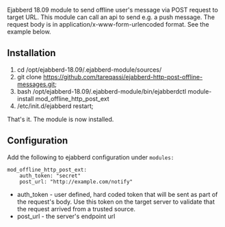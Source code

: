 Ejabberd 18.09 module to send offline user's message via POST request to target URL.
This module can call an api to send e.g. a push message. 
The request body is in application/x-www-form-urlencoded format. See the example below.



Installation
------------

1. cd /opt/ejabberd-18.09/.ejabberd-module/sources/
2. git clone https://github.com/tareqassi/ejabberd-http-post-offline-messages.git;
3. bash /opt/ejabberd-18.09/.ejabberd-module/bin/ejabberdctl module-install mod_offline_http_post_ext
4. /etc/init.d/ejabberd restart;

That's it. The module is now installed.

Configuration
-------------

Add the following to ejabberd configuration under `modules:`

```
mod_offline_http_post_ext:
    auth_token: "secret"
    post_url: "http://example.com/notify"
```

-    auth_token - user defined, hard coded token that will be sent as part of the request's body. Use this token on the target server to validate that the request arrived from a trusted source.
-    post_url - the server's endpoint url

